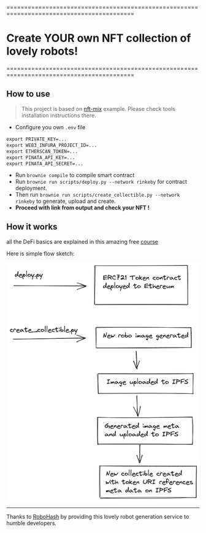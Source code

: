 ==========================================================================================
# Create YOUR own NFT collection of lovely robots!

==========================================================================================

## How to use
> This project is based on [nft-mix](https://github.com/PatrickAlphaC/nft-mix) example. 
> Please check tools installation instructions there.

* Configure you own `.env` file
```
export PRIVATE_KEY=...
export WEB3_INFURA_PROJECT_ID=...
export ETHERSCAN_TOKEN=...
export PINATA_API_KEY=...
export PINATA_API_SECRET=...

```

* Run `brownie compile` to compile smart contract
* Run `brownie run scripts/deploy.py --network rinkeby` for contract deployment.
* Then run `brownie run scripts/create_collectible.py --network rinkeby` to generate, upload and create.
* **Proceed with link from output and check your NFT !**

## How it works
all the DeFi basics are explained in this amazing free [course](https://www.youtube.com/watch?v=M576WGiDBdQ)

Here is simple flow sketch:

![](schema.png)


----------------------------------------------------------------------------------
Thanks to [RoboHash](robohash.org) by providing this lovely robot generation service to humble developers.
